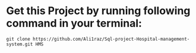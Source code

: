 # Get this Project by running following command in your terminal:
```
git clone https://github.com/Ali1raz/Sql-project-Hospital-management-system.git HMS
```

